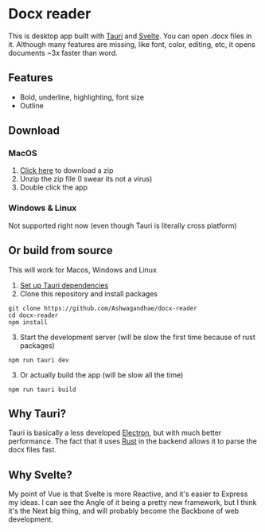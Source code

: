 # Docx reader

This is desktop app built with [Tauri](https://tauri.studio) and [Svelte](https://svelte.dev). You can open .docx files in it. Although many features are missing, like font, color, editing, etc, it opens documents ~3x faster than word.

## Features

- Bold, underline, highlighting, font size
- Outline

## Download

### MacOS

1. [Click here](https://ashwagandhae.github.io/docx-reader/docx-reader.app.zip) to download a zip
2. Unzip the zip file (I swear its not a virus)
3. Double click the app

### Windows & Linux

Not supported right now (even though Tauri is literally cross platform)

## Or build from source

This will work for Macos, Windows and Linux

1. [Set up Tauri dependencies](https://tauri.studio/v1/guides/getting-started/prerequisites/)
2. Clone this repository and install packages

```
git clone https://github.com/Ashwagandhae/docx-reader
cd docx-reader
npm install
```

3. Start the development server (will be slow the first time because of rust packages)

```
npm run tauri dev
```

3. Or actually build the app (will be slow all the time)

```
npm run tauri build
```

## Why Tauri?

Tauri is basically a less developed [Electron](https://www.electronjs.org/), but with much better performance. The fact that it uses [Rust](https://www.rust-lang.org/) in the backend allows it to parse the docx files fast.

## Why Svelte?

My point of Vue is that Svelte is more Reactive, and it's easier to Express my ideas. I can see the Angle of it being a pretty new framework, but I think it's the Next big thing, and will probably become the Backbone of web development.

